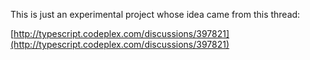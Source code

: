 This is just an experimental project whose idea came from this thread:

[http://typescript.codeplex.com/discussions/397821](http://typescript.codeplex.com/discussions/397821)